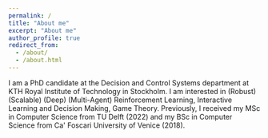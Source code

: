 ```yaml
---
permalink: /
title: "About me"
excerpt: "About me"
author_profile: true
redirect_from: 
  - /about/
  - /about.html
---
```


I am a PhD candidate at the Decision and Control Systems department at KTH Royal Institute of Technology in Stockholm. I am interested in (Robust) (Scalable) (Deep) (Multi-Agent) Reinforcement Learning, Interactive Learning and Decision Making, Game Theory. Previously, I received my MSc in Computer Science from TU Delft (2022) and my BSc in Computer Science from Ca' Foscari University of Venice (2018).
